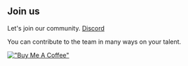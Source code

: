 ## Join us
Let's join our community.
[Discord](https://discord.gg/UEzW2dvS)

You can contribute to the team in many ways on your talent.


[!["Buy Me A Coffee"](https://www.buymeacoffee.com/assets/img/custom_images/orange_img.png)](https://www.buymeacoffee.com/what-j)

